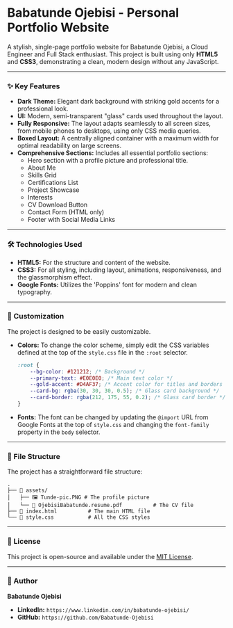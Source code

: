 # Babatunde Ojebisi - Personal Portfolio Website

A stylish, single-page portfolio website for Babatunde Ojebisi, a Cloud Engineer and Full Stack enthusiast. This project is built using only **HTML5** and **CSS3**, demonstrating a clean, modern design without any JavaScript.

---

### ✨ Key Features

-   **Dark Theme:** Elegant dark background with striking gold accents for a professional look.
-   **UI:** Modern, semi-transparent "glass" cards used throughout the layout.
-   **Fully Responsive:** The layout adapts seamlessly to all screen sizes, from mobile phones to desktops, using only CSS media queries.
-   **Boxed Layout:** A centrally aligned container with a maximum width for optimal readability on large screens.
-   **Comprehensive Sections:** Includes all essential portfolio sections:
    -   Hero section with a profile picture and professional title.
    -   About Me
    -   Skills Grid
    -   Certifications List
    -   Project Showcase
    -   Interests
    -   CV Download Button
    -   Contact Form (HTML only)
    -   Footer with Social Media Links

---

### 🛠️ Technologies Used

-   **HTML5:** For the structure and content of the website.
-   **CSS3:** For all styling, including layout, animations, responsiveness, and the glassmorphism effect.
-   **Google Fonts:** Utilizes the 'Poppins' font for modern and clean typography.

---


### 🎨 Customization

The project is designed to be easily customizable.

-   **Colors:** To change the color scheme, simply edit the CSS variables defined at the top of the `style.css` file in the `:root` selector.

    ```css
    :root {
        --bg-color: #121212; /* Background */
        --primary-text: #E0E0E0; /* Main text color */
        --gold-accent: #D4AF37; /* Accent color for titles and borders */
        --card-bg: rgba(30, 30, 30, 0.5); /* Glass card background */
        --card-border: rgba(212, 175, 55, 0.2); /* Glass card border */
    }
    ```

-   **Fonts:** The font can be changed by updating the `@import` URL from Google Fonts at the top of `style.css` and changing the `font-family` property in the `body` selector.

---

### 📂 File Structure

The project has a straightforward file structure:

```
.
├── 📁 assets/
│   ├── 🖼️ Tunde-pic.PNG # The profile picture
│   └── 📄 OjebisiBabatunde.resume.pdf          # The CV file
├── 📄 index.html          # The main HTML file
└── 🎨 style.css           # All the CSS styles
```

---

### 📜 License

This project is open-source and available under the [MIT License](https://www.google.com/search?q=LICENSE).

---

### 👤 Author

**Babatunde Ojebisi**

-   **LinkedIn:** `https://www.linkedin.com/in/babatunde-ojebisi/`
-   **GitHub:** `https://github.com/Babatunde-Ojebisi`